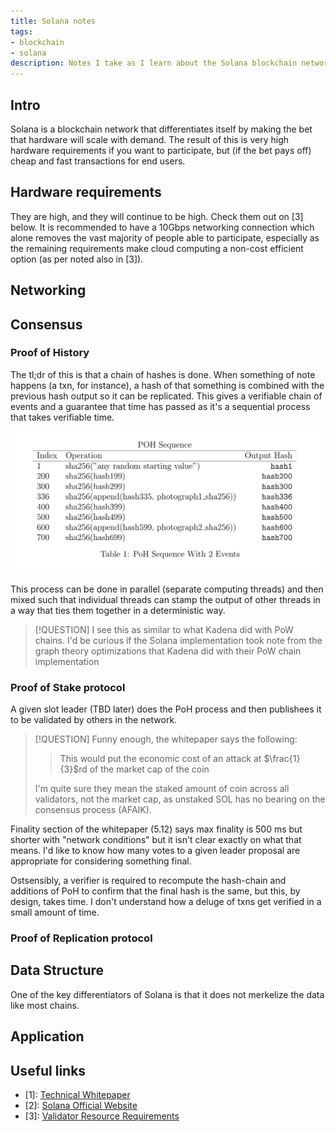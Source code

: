 ```yaml
---
title: Solana notes
tags:
- blockchain
- solana
description: Notes I take as I learn about the Solana blockchain network. 
---
```


## Intro
Solana is a blockchain network that differentiates itself by making the bet that hardware will scale with demand. The result of this is very high hardware requirements if you want to participate, but (if the bet pays off) cheap and fast transactions for end users. 


## Hardware requirements
They are high, and they will continue to be high. Check them out on [3] below. It is recommended to have a 10Gbps networking connection which alone removes the vast majority of people able to participate, especially as the remaining requirements make cloud computing a non-cost efficient option (as per noted also in [3]). 

## Networking


## Consensus

### Proof of History
The tl;dr of this is that a chain of hashes is done. When something of note happens (a txn, for instance), a hash of that something is combined with the previous hash output so it can be replicated. This gives a verifiable chain of events and a guarantee that time has passed as it's a sequential process that takes verifiable time. 

![Table 1 from the Solana whitepaper](image.png)

This process can be done in parallel (separate computing threads) and then mixed such that individual threads can stamp the output of other threads in a way that ties them together in a deterministic way. 

> [!QUESTION] I see this as similar to what Kadena did with PoW chains. I'd be curious if the Solana implementation took note from the graph theory optimizations that Kadena did with their PoW chain implementation

### Proof of Stake protocol
A given slot leader (TBD later) does the PoH process and then publishees it to be validated by others in the network. 

> [!QUESTION] Funny enough, the whitepaper says the following:
>
> > This would put the economic cost of an attack at $\frac{1}{3}$rd of the market cap of the coin
>
>I'm quite sure they mean the staked amount of coin across all validators, not the market cap, as unstaked SOL has no bearing on the consensus process (AFAIK).

Finality section of the whitepaper (5.12) says max finality is 500 ms but shorter with "network conditions" but it isn't clear exactly on what that means. I'd like to know how many votes to a given leader proposal are appropriate for considering something final. 

Ostsensibly, a verifier is required to recompute the hash-chain and additions of PoH to confirm that the final hash is the same, but this, by design, takes time. I don't understand how a deluge of txns get verified in a small amount of time. 

### Proof of Replication protocol


## Data Structure
One of the key differentiators of Solana is that it does not merkelize the data like most chains. 

## Application

## Useful links
- [1]: [Technical Whitepaper](https://solana.com/solana-whitepaper.pdf)
- [2]: [Solana Official Website](https://solana.com/)
- [3]: [Validator Resource Requirements](https://docs.solana.com/running-validator/validator-reqs)
